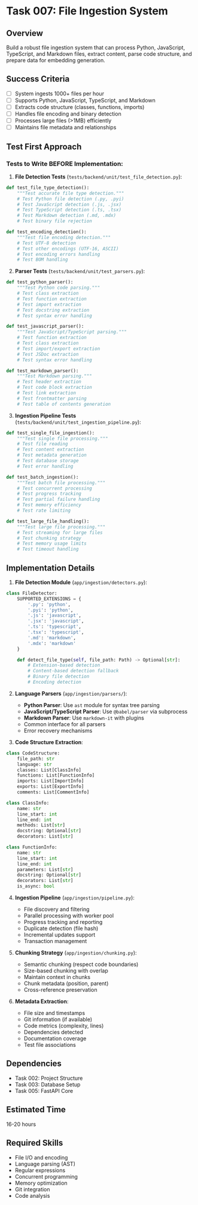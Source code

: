 # Task 007: File Ingestion System

## Overview
Build a robust file ingestion system that can process Python, JavaScript, TypeScript, and Markdown files, extract content, parse code structure, and prepare data for embedding generation.

## Success Criteria
- [ ] System ingests 1000+ files per hour
- [ ] Supports Python, JavaScript, TypeScript, and Markdown
- [ ] Extracts code structure (classes, functions, imports)
- [ ] Handles file encoding and binary detection
- [ ] Processes large files (>1MB) efficiently
- [ ] Maintains file metadata and relationships

## Test First Approach

### Tests to Write BEFORE Implementation:

1. **File Detection Tests** (`tests/backend/unit/test_file_detection.py`):
```python
def test_file_type_detection():
    """Test accurate file type detection."""
    # Test Python file detection (.py, .pyi)
    # Test JavaScript detection (.js, .jsx)
    # Test TypeScript detection (.ts, .tsx)
    # Test Markdown detection (.md, .mdx)
    # Test binary file rejection

def test_encoding_detection():
    """Test file encoding detection."""
    # Test UTF-8 detection
    # Test other encodings (UTF-16, ASCII)
    # Test encoding errors handling
    # Test BOM handling
```

2. **Parser Tests** (`tests/backend/unit/test_parsers.py`):
```python
def test_python_parser():
    """Test Python code parsing."""
    # Test class extraction
    # Test function extraction
    # Test import extraction
    # Test docstring extraction
    # Test syntax error handling

def test_javascript_parser():
    """Test JavaScript/TypeScript parsing."""
    # Test function extraction
    # Test class extraction
    # Test import/export extraction
    # Test JSDoc extraction
    # Test syntax error handling

def test_markdown_parser():
    """Test Markdown parsing."""
    # Test header extraction
    # Test code block extraction
    # Test link extraction
    # Test frontmatter parsing
    # Test table of contents generation
```

3. **Ingestion Pipeline Tests** (`tests/backend/unit/test_ingestion_pipeline.py`):
```python
def test_single_file_ingestion():
    """Test single file processing."""
    # Test file reading
    # Test content extraction
    # Test metadata generation
    # Test database storage
    # Test error handling

def test_batch_ingestion():
    """Test batch file processing."""
    # Test concurrent processing
    # Test progress tracking
    # Test partial failure handling
    # Test memory efficiency
    # Test rate limiting

def test_large_file_handling():
    """Test large file processing."""
    # Test streaming for large files
    # Test chunking strategy
    # Test memory usage limits
    # Test timeout handling
```

## Implementation Details

1. **File Detection Module** (`app/ingestion/detectors.py`):
```python
class FileDetector:
    SUPPORTED_EXTENSIONS = {
        '.py': 'python',
        '.pyi': 'python',
        '.js': 'javascript',
        '.jsx': 'javascript',
        '.ts': 'typescript',
        '.tsx': 'typescript',
        '.md': 'markdown',
        '.mdx': 'markdown'
    }

    def detect_file_type(self, file_path: Path) -> Optional[str]:
        # Extension-based detection
        # Content-based detection fallback
        # Binary file detection
        # Encoding detection
```

2. **Language Parsers** (`app/ingestion/parsers/`):
   - **Python Parser**: Use `ast` module for syntax tree parsing
   - **JavaScript/TypeScript Parser**: Use `@babel/parser` via subprocess
   - **Markdown Parser**: Use `markdown-it` with plugins
   - Common interface for all parsers
   - Error recovery mechanisms

3. **Code Structure Extraction**:
```python
class CodeStructure:
    file_path: str
    language: str
    classes: List[ClassInfo]
    functions: List[FunctionInfo]
    imports: List[ImportInfo]
    exports: List[ExportInfo]
    comments: List[CommentInfo]

class ClassInfo:
    name: str
    line_start: int
    line_end: int
    methods: List[str]
    docstring: Optional[str]
    decorators: List[str]

class FunctionInfo:
    name: str
    line_start: int
    line_end: int
    parameters: List[str]
    docstring: Optional[str]
    decorators: List[str]
    is_async: bool
```

4. **Ingestion Pipeline** (`app/ingestion/pipeline.py`):
   - File discovery and filtering
   - Parallel processing with worker pool
   - Progress tracking and reporting
   - Duplicate detection (file hash)
   - Incremental updates support
   - Transaction management

5. **Chunking Strategy** (`app/ingestion/chunking.py`):
   - Semantic chunking (respect code boundaries)
   - Size-based chunking with overlap
   - Maintain context in chunks
   - Chunk metadata (position, parent)
   - Cross-reference preservation

6. **Metadata Extraction**:
   - File size and timestamps
   - Git information (if available)
   - Code metrics (complexity, lines)
   - Dependencies detected
   - Documentation coverage
   - Test file associations

## Dependencies
- Task 002: Project Structure
- Task 003: Database Setup
- Task 005: FastAPI Core

## Estimated Time
16-20 hours

## Required Skills
- File I/O and encoding
- Language parsing (AST)
- Regular expressions
- Concurrent programming
- Memory optimization
- Git integration
- Code analysis
